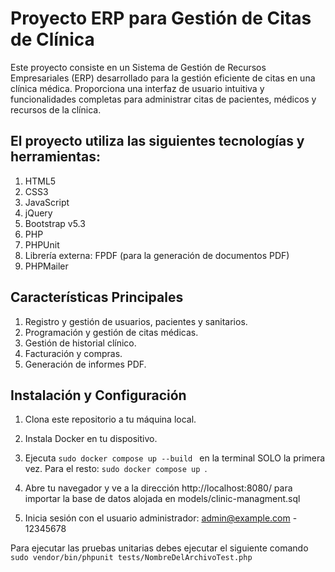 # Proyecto ERP para Gestión de Citas de Clínica

Este proyecto consiste en un Sistema de Gestión de Recursos Empresariales (ERP) desarrollado para la gestión eficiente de citas en una clínica médica. Proporciona una interfaz de usuario intuitiva y funcionalidades completas para administrar citas de pacientes, médicos y recursos de la clínica.

## El proyecto utiliza las siguientes tecnologías y herramientas:

1. HTML5
2. CSS3
3. JavaScript
4. jQuery
5. Bootstrap v5.3
6. PHP
7. PHPUnit
8. Librería externa: FPDF (para la generación de documentos PDF)
9. PHPMailer

## Características Principales

1. Registro y gestión de usuarios, pacientes y sanitarios.
2. Programación y gestión de citas médicas.
3. Gestión de historial clínico.
4. Facturación y compras.
5. Generación de informes PDF.

## Instalación y Configuración

1. Clona este repositorio a tu máquina local.

2. Instala Docker en tu dispositivo.

3. Ejecuta  ``` sudo docker compose up --build  ``` en la terminal SOLO la primera vez. Para el resto: ``` sudo docker compose up  ```.

4. Abre tu navegador y ve a la dirección http://localhost:8080/ para importar la base de datos alojada en models/clinic-managment.sql

5. Inicia sesión con el usuario administrador: admin@example.com - 12345678

Para ejecutar las pruebas unitarias debes ejecutar el siguiente comando  ``` sudo vendor/bin/phpunit tests/NombreDelArchivoTest.php ```